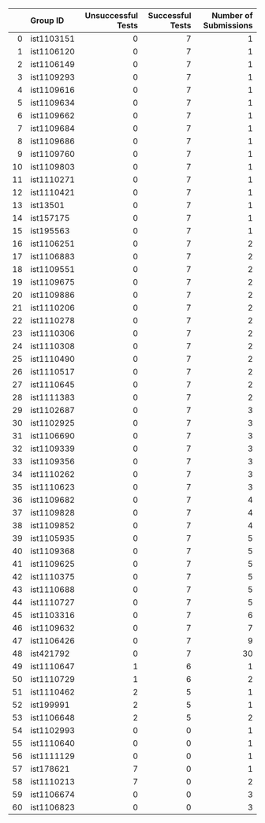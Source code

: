 |    | Group ID   |   Unsuccessful Tests |   Successful Tests |   Number of Submissions |
|---:|:-----------|---------------------:|-------------------:|------------------------:|
|  0 | ist1103151 |                    0 |                  7 |                       1 |
|  1 | ist1106120 |                    0 |                  7 |                       1 |
|  2 | ist1106149 |                    0 |                  7 |                       1 |
|  3 | ist1109293 |                    0 |                  7 |                       1 |
|  4 | ist1109616 |                    0 |                  7 |                       1 |
|  5 | ist1109634 |                    0 |                  7 |                       1 |
|  6 | ist1109662 |                    0 |                  7 |                       1 |
|  7 | ist1109684 |                    0 |                  7 |                       1 |
|  8 | ist1109686 |                    0 |                  7 |                       1 |
|  9 | ist1109760 |                    0 |                  7 |                       1 |
| 10 | ist1109803 |                    0 |                  7 |                       1 |
| 11 | ist1110271 |                    0 |                  7 |                       1 |
| 12 | ist1110421 |                    0 |                  7 |                       1 |
| 13 | ist13501   |                    0 |                  7 |                       1 |
| 14 | ist157175  |                    0 |                  7 |                       1 |
| 15 | ist195563  |                    0 |                  7 |                       1 |
| 16 | ist1106251 |                    0 |                  7 |                       2 |
| 17 | ist1106883 |                    0 |                  7 |                       2 |
| 18 | ist1109551 |                    0 |                  7 |                       2 |
| 19 | ist1109675 |                    0 |                  7 |                       2 |
| 20 | ist1109886 |                    0 |                  7 |                       2 |
| 21 | ist1110206 |                    0 |                  7 |                       2 |
| 22 | ist1110278 |                    0 |                  7 |                       2 |
| 23 | ist1110306 |                    0 |                  7 |                       2 |
| 24 | ist1110308 |                    0 |                  7 |                       2 |
| 25 | ist1110490 |                    0 |                  7 |                       2 |
| 26 | ist1110517 |                    0 |                  7 |                       2 |
| 27 | ist1110645 |                    0 |                  7 |                       2 |
| 28 | ist1111383 |                    0 |                  7 |                       2 |
| 29 | ist1102687 |                    0 |                  7 |                       3 |
| 30 | ist1102925 |                    0 |                  7 |                       3 |
| 31 | ist1106690 |                    0 |                  7 |                       3 |
| 32 | ist1109339 |                    0 |                  7 |                       3 |
| 33 | ist1109356 |                    0 |                  7 |                       3 |
| 34 | ist1110262 |                    0 |                  7 |                       3 |
| 35 | ist1110623 |                    0 |                  7 |                       3 |
| 36 | ist1109682 |                    0 |                  7 |                       4 |
| 37 | ist1109828 |                    0 |                  7 |                       4 |
| 38 | ist1109852 |                    0 |                  7 |                       4 |
| 39 | ist1105935 |                    0 |                  7 |                       5 |
| 40 | ist1109368 |                    0 |                  7 |                       5 |
| 41 | ist1109625 |                    0 |                  7 |                       5 |
| 42 | ist1110375 |                    0 |                  7 |                       5 |
| 43 | ist1110688 |                    0 |                  7 |                       5 |
| 44 | ist1110727 |                    0 |                  7 |                       5 |
| 45 | ist1103316 |                    0 |                  7 |                       6 |
| 46 | ist1109632 |                    0 |                  7 |                       7 |
| 47 | ist1106426 |                    0 |                  7 |                       9 |
| 48 | ist421792  |                    0 |                  7 |                      30 |
| 49 | ist1110647 |                    1 |                  6 |                       1 |
| 50 | ist1110729 |                    1 |                  6 |                       2 |
| 51 | ist1110462 |                    2 |                  5 |                       1 |
| 52 | ist199991  |                    2 |                  5 |                       1 |
| 53 | ist1106648 |                    2 |                  5 |                       2 |
| 54 | ist1102993 |                    0 |                  0 |                       1 |
| 55 | ist1110640 |                    0 |                  0 |                       1 |
| 56 | ist1111129 |                    0 |                  0 |                       1 |
| 57 | ist178621  |                    7 |                  0 |                       1 |
| 58 | ist1110213 |                    7 |                  0 |                       2 |
| 59 | ist1106674 |                    0 |                  0 |                       3 |
| 60 | ist1106823 |                    0 |                  0 |                       3 |